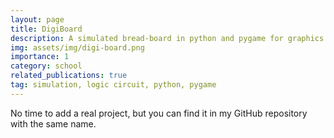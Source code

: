 ```yaml
---
layout: page
title: DigiBoard
description: A simulated bread-board in python and pygame for graphics
img: assets/img/digi-board.png
importance: 1
category: school
related_publications: true
tag: simulation, logic circuit, python, pygame
---
```


No time to add a real project, but you can find it in my GitHub repository with the same name.
